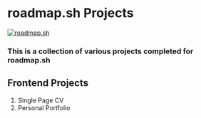 # roadmap.sh Projects
 
[![roadmap.sh](https://roadmap.sh/card/wide/67a171dcf863343482bb67c6?variant=light)](https://roadmap.sh)

### This is a collection of various projects completed for roadmap.sh

## Frontend Projects
1. Single Page CV
2. Personal Portfolio